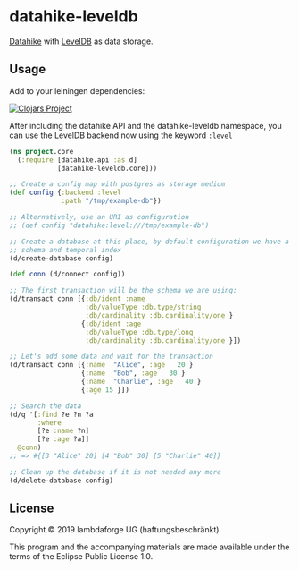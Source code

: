 # datahike-leveldb

[Datahike](https://github.com/replikativ/datahike) with [LevelDB](https://github.com/google/leveldb) as data storage.


## Usage

Add to your leiningen dependencies:

[![Clojars Project](http://clojars.org/io.replikativ/datahike-leveldb/latest-version.svg)](http://clojars.org/io.replikativ/datahike-leveldb)

After including the datahike API and the datahike-leveldb namespace, you can use the LevelDB backend now using the keyword `:level`

```clojure
(ns project.core
  (:require [datahike.api :as d]
            [datahike-leveldb.core]))

;; Create a config map with postgres as storage medium
(def config {:backend :level
             :path "/tmp/example-db"})

;; Alternatively, use an URI as configuration
;; (def config "datahike:level:///tmp/example-db")

;; Create a database at this place, by default configuration we have a strict
;; schema and temporal index
(d/create-database config)

(def conn (d/connect config))

;; The first transaction will be the schema we are using:
(d/transact conn [{:db/ident :name
                   :db/valueType :db.type/string
                   :db/cardinality :db.cardinality/one }
                  {:db/ident :age
                   :db/valueType :db.type/long
                   :db/cardinality :db.cardinality/one }])

;; Let's add some data and wait for the transaction
(d/transact conn [{:name  "Alice", :age   20 }
                  {:name  "Bob", :age   30 }
                  {:name  "Charlie", :age   40 }
                  {:age 15 }])

;; Search the data
(d/q '[:find ?e ?n ?a
       :where
       [?e :name ?n]
       [?e :age ?a]]
  @conn)
;; => #{[3 "Alice" 20] [4 "Bob" 30] [5 "Charlie" 40]}

;; Clean up the database if it is not needed any more
(d/delete-database config)
```


## License

Copyright © 2019  lambdaforge UG (haftungsbeschränkt)

This program and the accompanying materials are made available under the terms of the Eclipse Public License 1.0.

